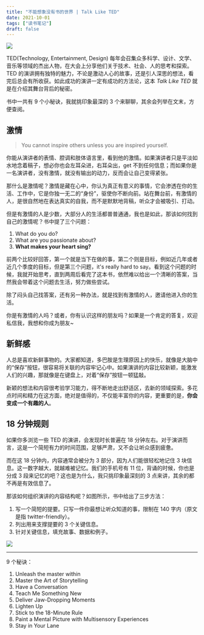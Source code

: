 ```yaml
---
title: "不能想象没有书的世界 | Talk Like TED"
date: 2021-10-01
tags: ["读书笔记"]
draft: false
---
```


![](https://i.loli.net/2021/10/01/lePQX2jSf8oCudY.jpg)

TED(Technology, Entertainment, Design) 每年会召集众多科学、设计、文学、音乐等领域的杰出人物，在大会上分享他们关于技术、社会、人的思考和探索。TED 的演讲拥有独特的魅力，不论是激动人心的故事，还是引人深思的想法，看完后总会有所收获。如此成功的演讲一定有成功的方法论，这本 *Talk Like TED* 就是在介绍其舞台背后的秘密。

书中一共有 9 个小秘诀，我就挑印象最深的 3 个来聊聊，其余会列举在文末，方便查阅。

## 激情

>  You cannot inspire others unless you are inspired yourself.

你能从演讲者的表情、腔调和肢体语言里，看到他的激情。如果演讲者只是平淡如水地念着稿子，想必你也会左耳朵进，右耳朵出，get 不到任何信息；而如果你是一名演讲者，没有激情，就没有输出的动力，反而会让自己变得紧张。

那什么是激情呢？激情是藏在心中，你认为真正有意义的事情，它会渗透在你的生活、工作中，它是你独一无二的“身份”，驱使你不断向前。站在舞台前，有激情的人，是很自然地在表达真实的自我，而不是默默地背稿，听众才会被吸引、打动。

但是有激情的人是少数，大部分人的生活都普普通通，我也是如此，那该如何找到自己的激情呢？书中提了三个问题：

1. What do you do?
2. What are you passionate about?
3. **What makes your heart sing?**

前两个比较好回答，第一个就是当下在做的事，第二个则是目标，例如近几年或者近几个季度的目标，但是第三个问题，it's really hard to say。看到这个问题的时候，我就开始思考，直到两周后看完了这本书，依然难以给出一个清晰的答案，当然我会带着这个问题去生活，努力做些尝试。

除了闷头自己找答案，还有另一种办法，就是找到有激情的人，邀请他进入你的生活。

你是有激情的人吗？或者，你有认识这样的朋友吗？如果是一个肯定的答复，欢迎私信我，我想和你成为朋友~

## 新鲜感

人总是喜欢新鲜事物的。大家都知道，多巴胺是生理原因上的快乐，就像是大脑中的“保存”按钮，很容易将关联的内容牢记心中。如果演讲的内容比较新颖，能激发人们的兴趣，那就像是在键盘上，对着“保存”按钮一顿猛敲。

新颖的想法和内容很考验学习能力，得不断地走出舒适区，去新的领域探索。多花点时间和精力在这方面，绝对是值得的，不仅能丰富你的内容，更重要的是，**你会变成一个有趣的人**。

## 18 分钟规则

如果你多浏览一些 TED 的演讲，会发现时长普遍在 18 分钟左右。对于演讲而言，这是一个简短有力的时间范围，足够严肃，又不会让听众感到疲惫。

而在这 18 分钟内，内容通常会被分为 3 部分，因为人们能很轻松地记住 3 块信息。这一数字越大，就越难被记忆。我们的手机号有 11 位，背诵的时候，你也是分成 3 段来记忆的吧？这也是为什么，我只挑印象最深刻的 3 点来讲，其余的都不再是有效信息了。

那该如何组织演讲的内容结构呢？如图所示，书中给出了三步方法：

1. 写一个简短的提要。只写一件你最想让听众知道的事，限制在 140 字内（原文是指 twitter-friendly）。
2. 列出用来支撑提要的 3 个关键信息。
3. 针对关键信息，填充故事、数据和例子。

![](https://i.loli.net/2021/10/01/gqnZwJmX6a4vhWF.jpg)

---

9 个秘诀：

1. Unleash the master within
2. Master the Art of Storytelling
3. Have a Conversation
4. Teach Me Something New
5. Deliver Jaw-Dropping Moments
6. Lighten Up
7. Stick to the 18-Minute Rule
8. Paint a Mental Picture with Multisensory Experiences
9. Stay in Your Lane